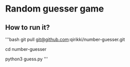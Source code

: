 # Random guesser game

## How to run it?
'''bash
git pull git@github.com:qirikki/number-guesser.git

cd number-guesser

python3 guess.py
'''
